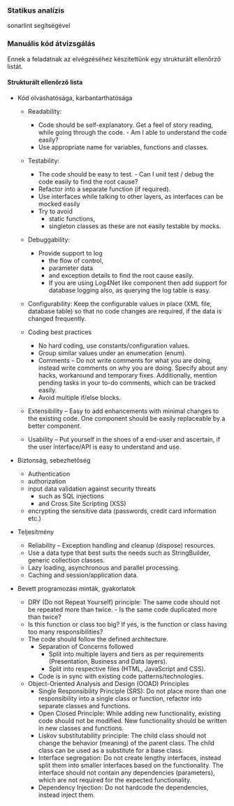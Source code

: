 
### Statikus analízis
sonarlint segítségével

### Manuális kód átvizsgálás

Ennek a feladatnak az elvégzéséhez készítettünk egy strukturált ellenőrző listát.

#### Strukturált ellenőrző lista

- Kód olvashatósága, karbantarthatósága

    - Readability:
        - Code should be self-explanatory. Get a feel of story reading, while going through the code. - Am I able to understand the code easily?
        - Use appropriate name for variables, functions and classes.

    - Testability:
        - The code should be easy to test. - Can I unit test / debug the code easily to find the root cause?
        - Refactor into a separate function (if required).
        - Use interfaces while talking to other layers, as interfaces can be mocked easily
        - Try to avoid
             - static functions,
             - singleton classes as these are not easily testable by mocks.

    - Debuggability:
        - Provide support to log
             - the flow of control,
             - parameter data
             - and exception details to find the root cause easily.
             - If you are using Log4Net like component then add support for database logging also, as querying the log table is easy.

    - Configurability: Keep the configurable values in place (XML file, database table) so that no code changes are required, if the data is changed frequently.

    - Coding best practices
         - No hard coding, use constants/configuration values.
         - Group similar values under an enumeration (enum).
         - Comments – Do not write comments for what you are doing, instead write comments on why you are doing. Specify about any hacks, workaround and temporary fixes. Additionally, mention pending tasks in your to-do comments, which can be tracked easily.
         - Avoid multiple if/else blocks.

    - Extensibility – Easy to add enhancements with minimal changes to the existing code. One component should be easily replaceable by a better component.

    - Usability – Put yourself in the shoes of a end-user and ascertain, if the user interface/API is easy to understand and use.

- Biztonság, sebezhetőség
    - Authentication
    - authorization
    - input data validation against security threats
        - such as SQL injections
        - and Cross Site Scripting (XSS)
    - encrypting the sensitive data (passwords, credit card information etc.)

- Teljesítmény
    - Reliability – Exception handling and cleanup (dispose) resources.
    - Use a data type that best suits the needs such as StringBuilder, generic collection classes.
    - Lazy loading, asynchronous and parallel processing.
    - Caching and session/application data.

- Bevett programozási minták, gyakorlatok

    - DRY (Do not Repeat Yourself) principle: The same code should not be repeated more than twice. - Is the same code duplicated more than twice?
    - Is this function or class too big? If yes, is the function or class having too many responsibilities?
    - The code should follow the defined architecture.
        - Separation of Concerns followed
            - Split into multiple layers and tiers as per requirements (Presentation, Business and Data layers).
            - Split into respective files (HTML, JavaScript and CSS).
        - Code is in sync with existing code patterns/technologies.
    - Object-Oriented Analysis and Design (OOAD) Principles
        - Single Responsibility Principle (SRS): Do not place more than one responsibility into a single class or function, refactor into separate classes and functions.
        - Open Closed Principle: While adding new functionality, existing code should not be modified. New functionality should be written in new classes and functions.
        - Liskov substitutability principle: The child class should not change the behavior (meaning) of the parent class. The child class can be used as a substitute for a base class.
        - Interface segregation: Do not create lengthy interfaces, instead split them into smaller interfaces based on the functionality. The interface should not contain any dependencies (parameters), which are not required for the expected functionality.
        - Dependency Injection: Do not hardcode the dependencies, instead inject them.
